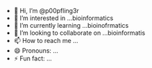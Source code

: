 - 👋 Hi, I’m @p00pfling3r
- 👀 I’m interested in ...bioinformatics
- 🌱 I’m currently learning ...bioinofrmatics
- 💞️ I’m looking to collaborate on ...bioinformatis
- 📫 How to reach me ...
- 😄 Pronouns: ...
- ⚡ Fun fact: ...

<!---
p00pfling3r/p00pfling3r is a ✨ special ✨ repository because its `README.md` (this file) appears on your GitHub profile.
You can click the Preview link to take a look at your changes.
--->

